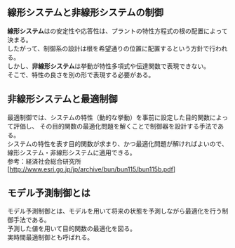 ## 線形システムと非線形システムの制御
**線形システム**はの安定性や応答性は、プラントの特性方程式の根の配置によって決まる。  
したがって、制御系の設計は根を希望通りの位置に配置するという方針で行われる。  
しかし、**非線形システム**は挙動が特性多項式や伝達関数で表現できない。  
そこで、特性の良さを別の形で表現する必要がある。

## 非線形システムと最適制御
最適制御では、システムの特性（動的な挙動）を事前に設定した目的関数によって評価し、
その目的関数の最適化問題を解くことで制御器を設計する手法である。  
システムの特性を表す目的関数が求まり、かつ最適化問題が解ければよいので、線形システム・非線形システムに適用できる。  
参考：経済社会総合研究所[http://www.esri.go.jp/jp/archive/bun/bun115/bun115b.pdf]



## モデル予測制御とは
モデル予測制御とは、モデルを用いて将来の状態を予測しながら最適化を行う制御手法である。  
予測した値を用いて目的関数の最適化を図る。  
実時間最適制御とも呼ばれる。

